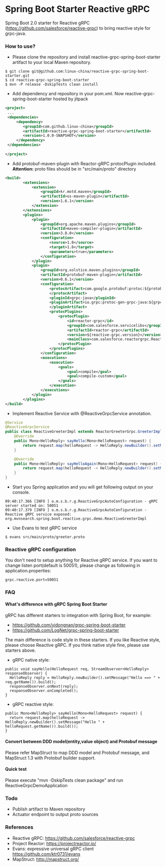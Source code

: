 Spring Boot Starter Reactive gRPC
=================================
Spring Boot 2.0 starter for Reactive gRPC (https://github.com/salesforce/reactive-grpc) to bring reactive style for grpc-java.

### How to use?

* Please clone the repository and install reactive-grpc-spring-boot-starter artifact to your local Maven repository. 

```
$ git clone git@github.com:linux-china/reactive-grpc-spring-boot-starter.git
$ cd reactive-grpc-spring-boot-starter
$ mvn -P release -DskipTests clean install
```

* Add dependency and repository in your pom.xml. Now reactive-grpc-spring-boot-starter hosted by jitpack
```xml
<project>
 ...
 <dependencies>
     <dependency>
        <groupId>com.github.linux-china</groupId>
        <artifactId>reactive-grpc-spring-boot-starter</artifactId>
        <version>1.0.0-SNAPSHOT</version>
     </dependency>
 </dependencies>
 
</project>
```

* Add protobuf-maven-plugin with Reactor-gRPC protocPlugin included. **Attention:** proto files should be in "src/main/proto" directory

```xml
<build>
        <extensions>
            <extension>
                <groupId>kr.motd.maven</groupId>
                <artifactId>os-maven-plugin</artifactId>
                <version>1.6.1</version>
            </extension>
        </extensions>
        <plugins>
            <plugin>
                <groupId>org.apache.maven.plugins</groupId>
                <artifactId>maven-compiler-plugin</artifactId>
                <version>3.8.0</version>
                <configuration>
                    <source>1.8</source>
                    <target>1.8</target>
                    <parameters>true</parameters>
                </configuration>
            </plugin>
            <plugin>
                <groupId>org.xolstice.maven.plugins</groupId>
                <artifactId>protobuf-maven-plugin</artifactId>
                <version>0.6.1</version>
                <configuration>
                    <protocArtifact>com.google.protobuf:protoc:${protobuf-java.version}:exe:${os.detected.classifier}
                    </protocArtifact>
                    <pluginId>grpc-java</pluginId>
                    <pluginArtifact>io.grpc:protoc-gen-grpc-java:${grpc.version}:exe:${os.detected.classifier}
                    </pluginArtifact>
                    <protocPlugins>
                        <protocPlugin>
                            <id>reactor-grpc</id>
                            <groupId>com.salesforce.servicelibs</groupId>
                            <artifactId>reactor-grpc</artifactId>
                            <version>${reactive-grpc.version}</version>
                            <mainClass>com.salesforce.reactorgrpc.ReactorGrpcGenerator</mainClass>
                        </protocPlugin>
                    </protocPlugins>
                </configuration>
                <executions>
                    <execution>
                        <goals>
                            <goal>compile</goal>
                            <goal>compile-custom</goal>
                        </goals>
                    </execution>
                </executions>
            </plugin>
        </plugins>
</build>
```

* Implement Reactive Service with @ReactiveGrpcService annotation.

```java
@Service
@ReactiveGrpcService
public class ReactiveGreeterImpl extends ReactorGreeterGrpc.GreeterImplBase {
    @Override
    public Mono<HelloReply> sayHello(Mono<HelloRequest> request) {
        return request.map(helloRequest -> HelloReply.newBuilder().setMessage("Hello " + helloRequest.getName()).build());
    }

    @Override
    public Mono<HelloReply> sayHelloAgain(Mono<HelloRequest> request) {
        return request.map(helloRequest -> HelloReply.newBuilder().setMessage("Hello Again " + helloRequest.getName()).build());
    }
}
```

* Start you Spring application and you will get following output on your console.

```
09:40:17.366 [INFO ] o.m.s.b.r.g.ReactiveGrpcAutoConfiguration - gRPC server started on: 50051
09:40:17.379 [INFO ] o.m.s.b.r.g.ReactiveGrpcAutoConfiguration - Reactive gRPC service exposed: org.mvnsearch.spring.boot.reactive.grpc.demo.ReactiveGreeterImpl

```

* Use Evans to test gRPC service

```
$ evans src/main/proto/greeter.proto
```

### Reactive gRPC configuration
You don't need to setup anything for Reactive gRPC service.
If you want to change listen port(default is 50051), please change as following in application.properties:

```properties
grpc.reactive.port=50051
```

### FAQ

#### What's difference with gRPC Spring Boot Starter

gRPC has different starters to integration with Spring Boot, for example:

* https://github.com/yidongnan/grpc-spring-boot-starter
* https://github.com/LogNet/grpc-spring-boot-starter

The main difference is code style in these starters. If you like Reactive style, please choose Reactive gRPC.
If you think native style fine, please use starters above.

* gRPC native style:
```
public void sayHello(HelloRequest req, StreamObserver<HelloReply> responseObserver) {
  HelloReply reply = HelloReply.newBuilder().setMessage("Hello ==> " + req.getName()).build();
  responseObserver.onNext(reply);
  responseObserver.onCompleted();
}
```

* gRPC reactive style:
```
public Mono<HelloReply> sayHello(Mono<HelloRequest> request) {
  return request.map(helloRequest -> HelloReply.newBuilder().setMessage("Hello " + helloRequest.getName()).build());
}
```

#### Convert between DDD model(entity,value object) and Protobuf message

Please refer MapStruct to map DDD model and Protobuf message, and MapStruct 1.3 with Protobuf builder support.

#### Quick test

Please execute "mvn -DskipTests clean package" and run ReactiveGrpcDemoApplication

### Todo

* Publish artifact to Maven repository
* Actuator endpoint to output proto sources

### References

* Reactive gRPC: https://github.com/salesforce/reactive-grpc
* Project Reactor: https://projectreactor.io/
* Evans: expressive universal gRPC client https://github.com/ktr0731/evans
* MapStruct: http://mapstruct.org/
